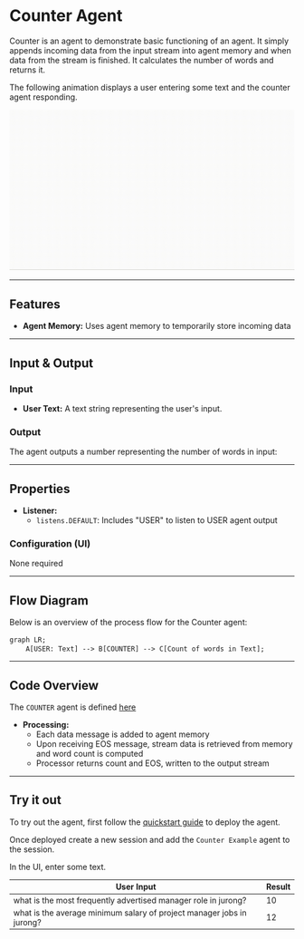 # Counter Agent

Counter is an agent to demonstrate basic functioning of an agent. It simply appends incoming data from the input stream into agent memory and when data from the stream is finished. It calculates the number of words and returns it. 

The following animation displays a user entering some text and the counter agent responding.

![Demo of Counter agent](/docs/images/counter.gif)

---

## Features

- **Agent Memory:** Uses agent memory to temporarily store incoming data

---

## Input & Output

### Input

- **User Text:** A text string representing the user's input.

### Output

The agent outputs a number representing the number of words in input:

---

## Properties

- **Listener:**
  - `listens.DEFAULT`: Includes "USER" to listen to USER agent output

### Configuration (UI)

None required

---

## Flow Diagram

Below is an overview of the process flow for the Counter agent:

```mermaid
graph LR;
    A[USER: Text] --> B[COUNTER] --> C[Count of words in Text];
```

---

## Code Overview

The `COUNTER` agent is defined [here](https://github.com/rit-git/blue-examples/blob/v0.9/agents/counter/src/counter_agent.py)

- **Processing:**
  - Each data message is added to agent memory
  - Upon receiving EOS message, stream data is retrieved from memory and word count is computed
  - Processor returns count and EOS, written to the output stream

---

## Try it out

To try out the agent, first follow the [quickstart guide](https://github.com/rit-git/blue/blob/v0.9/QUICK-START.md) to deploy the agent.

Once deployed create a new session and add the `Counter Example` agent to the session.

In the UI, enter some text.

| **User Input** | **Result** |
|--------------------------------|---------|
| what is the most frequently advertised manager role in jurong? | 10 |
| what is the average minimum salary of project manager jobs in jurong? | 12 |

